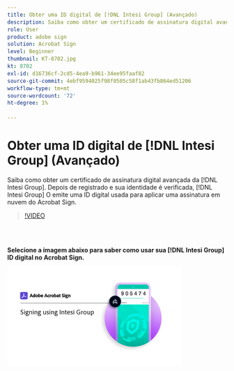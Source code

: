 ```yaml
---
title: Obter uma ID digital de [!DNL Intesi Group] (Avançado)
description: Saiba como obter um certificado de assinatura digital avançada da [!DNL Intesi Group]
role: User
product: adobe sign
solution: Acrobat Sign
level: Beginner
thumbnail: KT-8702.jpg
kt: 8702
exl-id: d16736cf-2cd5-4ea9-b961-34ee95faaf82
source-git-commit: 4ebf9594025f98f0505c58f1ab43fb864ed51206
workflow-type: tm+mt
source-wordcount: '72'
ht-degree: 1%

---
```


# Obter uma ID digital de [!DNL Intesi Group] (Avançado)

Saiba como obter um certificado de assinatura digital avançada da [!DNL Intesi Group]. Depois de registrado e sua identidade é verificada, [!DNL Intesi Group] O emite uma ID digital usada para aplicar uma assinatura em nuvem do Acrobat Sign.

>[!VIDEO](https://video.tv.adobe.com/v/337065?quality=12&learn=on&hidetitle=true)

<br> 

**Selecione a imagem abaixo para saber como usar sua [!DNL Intesi Group] ID digital no Acrobat Sign.**

[![ações de redimensionamento de imagem](assets/IntesiSign_400.png)](intesi-sign.md)
